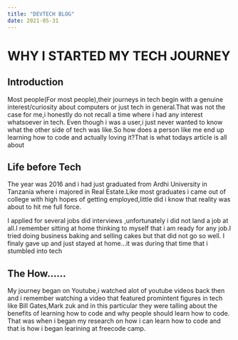 ```yaml
---
title: "DEVTECH BLOG"
date: 2021-05-31
---
```

# WHY I STARTED MY TECH JOURNEY
## Introduction
Most people(For most people),their journeys in tech begin with a genuine interest/curiosity about   computers or just tech in general.That was not the case for me,i honestly do not recall a time where i  had any interest whatsoever in tech.
Even though i was a user,i just never wanted to know what the other side of tech was like.So how does a person like me end up learning how to code and actually loving it?That is what todays article is all about

## Life before Tech
The year was 2016 and i had just graduated from Ardhi University in Tanzania where i majored in Real Estate.Like most graduates  i came out of college with high hopes of getting employed,little did i know that reality was about to hit me full force.

I applied for several jobs did interviews ,unfortunately i did not land a job at all.I remember sitting at home thinking to myself that  i am ready for any job.I  tried doing business baking and selling cakes but that did not go so well. I finaly gave up and just stayed at home...it was during that time that  i stumbled into tech


## The How……
My journey began on Youtube,i watched alot of youtube videos back then and i  remember watching a video  that featured promintent figures in tech like Bill Gates,Mark zuk  and in this particular they were talling about the benefits of learning how to code  and why people should learn how to code.
That was when i began my research on how i can learn how to code and  that is how i began learining  at freecode camp.
